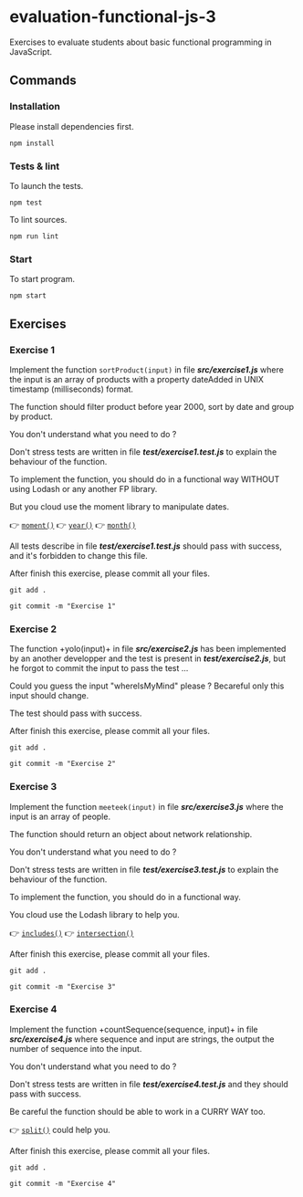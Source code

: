 # evaluation-functional-js-3

Exercises to evaluate students about basic functional programming in JavaScript.

## Commands

### Installation

Please install dependencies first.

    npm install

### Tests & lint

To launch the tests.

    npm test

To lint sources.

    npm run lint

### Start

To start program.

    npm start

## Exercises

### Exercise 1

Implement the function `sortProduct(input)` in file **_src/exercise1.js_** where the input is an array of products with a property dateAdded in UNIX timestamp (milliseconds) format.

The function should filter product before year 2000, sort by date and group by product.

You don't understand what you need to do ?

Don't stress tests are written in file **_test/exercise1.test.js_** to explain the behaviour of the function.

To implement the function, you should do in a functional way WITHOUT using Lodash or any another FP library.

But you cloud use the moment library to manipulate dates.

:point_right: [`moment()`](https://momentjs.com/docs/#/parsing/unix-timestamp-milliseconds/)
:point_right: [`year()`](https://momentjs.com/docs/#/get-set/year/)
:point_right: [`month()`](https://momentjs.com/docs/#/get-set/month/)

All tests describe in file **_test/exercise1.test.js_** should pass with success, and it's forbidden to change this file.

After finish this exercise, please commit all your files.

    git add .

    git commit -m "Exercise 1"

### Exercise 2

The function +yolo(input)+ in file **_src/exercise2.js_** has been implemented by an another developper and the test is present in **_test/exercise2.js_**, but he forgot to commit the input to pass the test ...

Could you guess the input "whereIsMyMind" please ? Becareful only this input should change.

The test should pass with success.

After finish this exercise, please commit all your files.

    git add .

    git commit -m "Exercise 2"

### Exercise 3

Implement the function `meeteek(input)` in file **_src/exercise3.js_** where the input is an array of people.

The function should return an object about network relationship.

You don't understand what you need to do ?

Don't stress tests are written in file **_test/exercise3.test.js_** to explain the behaviour of the function.

To implement the function, you should do in a functional way.

You cloud use the Lodash library to help you.

:point_right: [`includes()`](https://lodash.com/docs/4.17.5#includes)
:point_right: [`intersection()`](https://lodash.com/docs/4.17.5#intersection)

After finish this exercise, please commit all your files.

    git add .

    git commit -m "Exercise 3"

### Exercise 4

Implement the function +countSequence(sequence, input)+ in file **_src/exercise4.js_** where sequence and input are strings, the output the number of sequence into the input.

You don't understand what you need to do ?

Don't stress tests are written in file **_test/exercise4.test.js_** and they should pass with success.

Be careful the function should be able to work in a CURRY WAY too.

:point_right: [`split()`](https://developer.mozilla.org/fr/docs/Web/JavaScript/Reference/Objets_globaux/String/split) could help you.

After finish this exercise, please commit all your files.

    git add .

    git commit -m "Exercise 4"
